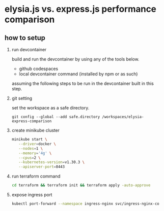 # elysia.js vs. express.js performance comparison

## how to setup

1. run devcontainer

   build and run the devcontainer by using any of the tools below.

   - github codespaces
   - local devcontainer command (installed by npm or as such)

   assuming the following steps to be run in the devcontainer built in this step.

2. git setting

   set the workspace as a safe directory.

   ```
   git config --global --add safe.directory /workspaces/elysia-express-comparison
   ```

3. create minikube cluster

   ```bash
   minikube start \
      --driver=docker \
      --nodes=1 \
      --memory='4g' \
      --cpus=2 \
      --kubernetes-version=v1.30.3 \
      --apiserver-port=8443
   ```

4. run terraform command

   ```bash
   cd terraform && terraform init && terraform apply -auto-approve
   ```

5. expose ingress port

   ```bash
   kubectl port-forward --namespace ingress-nginx svc/ingress-nginx-controller :80 &
   ```
